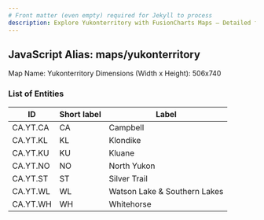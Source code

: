 ```yaml
---
# Front matter (even empty) required for Jekyll to process
description: Explore Yukonterritory with FusionCharts Maps – Detailed features for seamless integration. Try now & enhance your data visualization today! 
---
```


## JavaScript Alias: maps/yukonterritory

Map Name: Yukonterritory
Dimensions (Width x Height): 506x740





### List of Entities

ID | Short label | Label
---|---|---|
CA.YT.CA|CA|Campbell
CA.YT.KL|KL|Klondike
CA.YT.KU|KU|Kluane
CA.YT.NO|NO|North Yukon
CA.YT.ST|ST|Silver Trail
CA.YT.WL|WL|Watson Lake & Southern Lakes
CA.YT.WH|WH|Whitehorse


